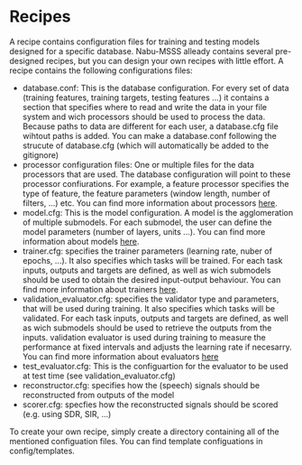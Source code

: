 # Recipes

A recipe contains configuration files for training and testing models designed
for a specific database. Nabu-MSSS alleady contains several pre-designed recipes,
but you can design your own recipes with little effort. A recipe contains
the following configurations files:

- database.conf: This is the database configuration. For every set of data
(training features, training targets, testing features ...) it contains a section
that specifies where to read and write the data in your file system and wich
processors should be used to process the data. Because paths to data are different
for each user, a database.cfg file wihtout paths is added. You can make a database.conf
following the strucute of database.cfg (which will automatically be added to the 
gitignore)
- processor configuration files: One or multiple files for the data processors
that are used. The database configuration will point to these processor
confiurations. For example, a feature processor specifies the type
of feature, the feature parameters (window length, number of filters, ...) etc.
You can find more information about processors
[here](../../nabu/processing/processors/README.md).
- model.cfg: This is the model configuration. A model is the agglomeration of
multiple submodels. For each submodel, the user can define the model parameters 
(number of layers, units ...).
You can find more information about models
[here](../../nabu/neuralnetworks/models/README.md).
- trainer.cfg: specifies the trainer parameters (learning rate, nuber of epochs,
...). It also specifies which tasks will be trained. For each task inputs, outputs
and targets are defined, as well as wich submodels should be used to obtain the 
desired input-output behaviour. You can find more information about trainers
[here](../../nabu/neuralnetworks/trainers/README.md).
- validation_evaluator.cfg: specifies the validator type and parameters,
that will be used during training. It also specifies which tasks will be validated. 
For each task inputs, outputs and targets are defined, as well as wich submodels 
should be used to retrieve the outputs from the inputs. validation evaluator is 
used during training to measure the performance at fixed intervals and adjusts the
learning rate if necesarry. You can find more information about evaluators
[here](../../nabu/neuralnetworks/evaluators/README.md)
- test_evaluator.cfg: This is the configuartion for the evaluator to be used at
test time (see validation_evaluator.cfg)
- reconstructor.cfg: specifies how the (speech) signals should be reconstructed
from outputs of the model
- scorer.cfg: specfies how the reconstructed signals should be scored (e.g. using
SDR, SIR, ...)

To create your own recipe, simply create a directory containing all of the
mentioned configuation files. You can find template configuations in
config/templates.
